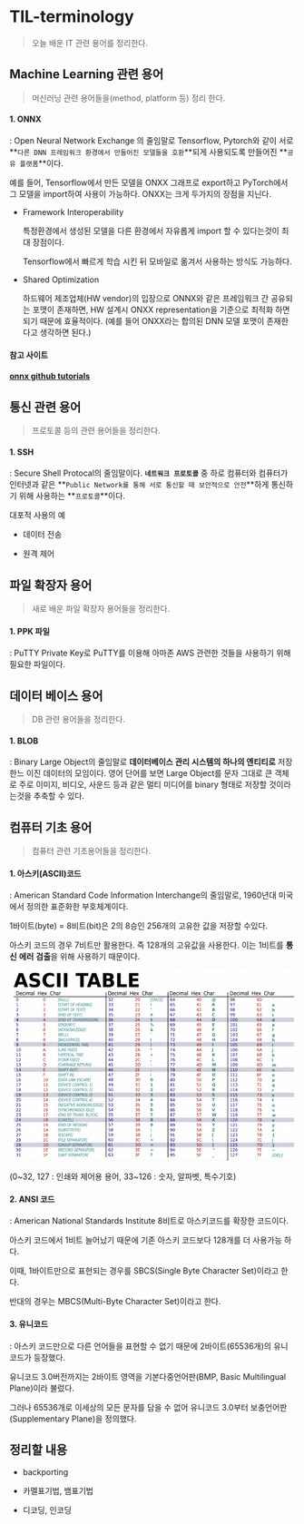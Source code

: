 # TIL-terminology

> 오늘 배운 IT 관련 용어를 정리한다.



## Machine Learning 관련 용어
> 머신러닝 관련 용어들을(method, platform 등) 정리 한다.


#### 1. ONNX

: Open Neural Network Exchange 의 줄임말로 Tensorflow, Pytorch와 같이 서로 **`다른 DNN 프레임워크 환경에서 만들어진 모델들을 호환`**되게 사용되도록 만들어진 **`공유 플랫폼`**이다. 

예를 들어, Tensorflow에서 만든 모델을 ONXX 그래프로 export하고 PyTorch에서 그 모델을 import하여 사용이 가능하다.  ONXX는 크게  두가지의 장점을 지닌다.

* Framework Interoperability

  특정환경에서 생성된 모델을 다른 환경에서 자유롭게 import 할 수 있다는것이 최대 장점이다.

  Tensorflow에서 빠르게 학습 시킨 뒤 모바일로 옮겨서 사용하는 방식도 가능하다.

* Shared Optimization

  하드웨어 제조업체(HW vendor)의 입장으로 ONNX와 같은 프레임워크 간 공유되는 포맷이 존재하면, HW 설계시 ONXX representation을 기준으로 최적화 하면 되기 때문에 효율적이다. (예를 들어 ONXX라는 합의된 DNN 모델 포맷이 존재한다고 생각하면 된다.)

#### 참고 사이트

####  [onnx github tutorials](github.com/onnx/tutorials)



## 통신 관련 용어

> 프로토콜 등의 관련 용어들을 정리한다.



#### 1. SSH

: Secure Shell Protocal의 줄임말이다.  **`네트워크 프로토콜`**  중 하로 컴퓨터와 컴퓨터가 인터넷과 같은 **`Public Network를 통해 서로 통신할 때 보안적으로 안전`**하게 통신하기 위해 사용하는 **`프로토콜`**이다.

대포적 사용의 예

* 데이터 전송 

* 원격 제어





## 파일 확장자 용어

> 새로 배운 파일 확장자 용어들을 정리한다.



#### 1. PPK 파일

: PuTTY Private Key로 PuTTY를 이용해 아마존 AWS 관련한 것들을 사용하기 위해 필요한 파일이다.



## 데이터 베이스 용어

> DB 관련 용어들을 정리한다.



#### 1. BLOB

: Binary Large Object의 줄임말로 **데이터베이스 관리 시스템의 하나의 엔티티로** 저장한느 이진 데이터의 모임이다. 영어 단어를 보면 Large Object를 문자 그대로 큰 객체로 주로 이미지, 비디오, 사운드 등과 같은 멀티 미디어를 binary 형태로 저장할 것이라는것을 추축할 수 있다.



## 컴퓨터 기초 용어

> 컴퓨터 관련 기초용어들을 정리한다.



#### 1. 아스키(ASCII)코드

: American Standard Code Information Interchange의 줄임말로, 1960년대 미국에서 정의한 표준화한 부호체계이다.

1바이트(byte) = 8비트(bit)은 2의 8승인 256개의 고유한 값을 저장할 수있다.

아스키 코드의 경우 7비트만 활용한다. 즉 128개의 고유값을 사용한다. 이는 1비트를 **통신** **에러** **검출**을 위해 사용하기 때문이다.

<img src="markdown-images/image-20201221002921929.png" alt="image-20201221002921929" style="zoom:67%;" />

(0~32, 127 : 인쇄와 제어용 용어, 33~126 : 숫자, 알파벳, 특수기호)



#### 2. ANSI 코드

: American National Standards Institute 8비트로 아스키코드를 확장한 코드이다.

아스키 코드에서 1비트 늘어났기 때문에 기존 아스키 코드보다 128개를 더 사용가능 하다.

이때, 1바이트만으로 표현되는 경우를 SBCS(Single Byte Character Set)이라고 한다.

반대의 경우는 MBCS(Multi-Byte Character Set)이라고 한다.



#### 3. 유니코드

: 아스키 코드만으로 다른 언어들을 표현할 수 없기 때문에 2바이트(65536개)의 유니코드가 등장했다.

유니코드 3.0버전까지는 2바이트 영역을 기본다중언어판(BMP, Basic Multilingual Plane)이라 불렀다.

그러나 65536개로 이세상의 모든 문자를 담을 수 없어 유니코드 3.0부터 보충언어판(Supplementary Plane)을 정의했다.



## 정리할 내용

* backporting

* 카멜표기법, 뱀표기법

* 디코딩, 인코딩

